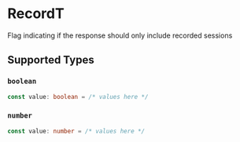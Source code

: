 # RecordT

Flag indicating if the response should only include recorded
sessions



## Supported Types

### `boolean`

```typescript
const value: boolean = /* values here */
```

### `number`

```typescript
const value: number = /* values here */
```

